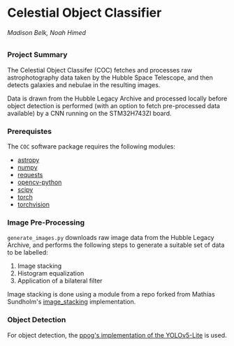 # Celestial Object Classifier

###### Madison Belk, Noah Himed

### Project Summary

The Celestial Object Classifer (COC) fetches and processes raw astrophotography
data taken by the Hubble Space Telescope, and then detects galaxies and nebulae
in the resulting images.

Data is drawn from the Hubble Legacy Archive and processed locally before
object detection is performed (with an option to fetch pre-processed data
available) by a CNN running on the STM32H743ZI board.

### Prerequistes

The `COC` software package requires the following modules:
- [astropy](https://www.astropy.org/)
- [numpy](https://numpy.org/)
- [requests](https://docs.python-requests.org/en/latest/)
- [opencv-python](https://pypi.org/project/opencv-python/)
- [scipy](https://scipy.org/)
- [torch](https://pypi.org/project/torch/)
- [torchvision](https://pypi.org/project/torchvision/)

### Image Pre-Processing

`generate_images.py` downloads raw image data from the Hubble Legacy Archive,
and performs the following steps to generate a suitable set of data to be
labelled:
1. Image stacking
2. Histogram equalization
3. Application of a bilateral filter

Image stacking is done using a module from a repo forked from Mathias Sundholm's
[image_stacking](https://github.com/maitek/image_stacking) implementation.

### Object Detection

For object detection, the [ppog's implementation of the YOLOv5-Lite](https://github.com/ppogg/YOLOv5-Lite) is used.
